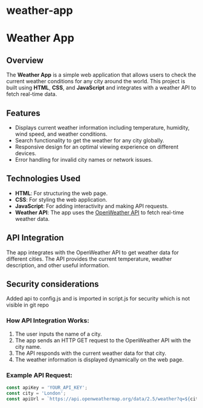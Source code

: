 # weather-app
# Weather App

## Overview
The **Weather App** is a simple web application that allows users to check the current weather conditions for any city around the world. This project is built using **HTML**, **CSS**, and **JavaScript** and integrates with a weather API to fetch real-time data.

## Features
- Displays current weather information including temperature, humidity, wind speed, and weather conditions.
- Search functionality to get the weather for any city globally.
- Responsive design for an optimal viewing experience on different devices.
- Error handling for invalid city names or network issues.

## Technologies Used
- **HTML**: For structuring the web page.
- **CSS**: For styling the web application.
- **JavaScript**: For adding interactivity and making API requests.
- **Weather API**: The app uses the [OpenWeather API](https://openweathermap.org/api) to fetch real-time weather data.

## API Integration
The app integrates with the OpenWeather API to get weather data for different cities. The API provides the current temperature, weather description, and other useful information.

## Security considerations
Added api to config.js and is imported in script.js for security which is not visible in git repo

### How API Integration Works:
1. The user inputs the name of a city.
2. The app sends an HTTP GET request to the OpenWeather API with the city name.
3. The API responds with the current weather data for that city.
4. The weather information is displayed dynamically on the web page.

### Example API Request:
```javascript
const apiKey = 'YOUR_API_KEY';
const city = 'London';
const apiUrl = `https://api.openweathermap.org/data/2.5/weather?q=${city}&appid=${apiKey}`;

